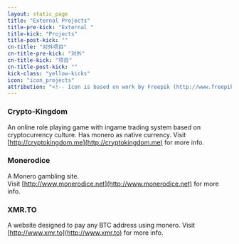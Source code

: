 ```yaml
---
layout: static_page
title: "External Projects"
title-pre-kick: "External "
title-kick: "Projects"
title-post-kick: ""
cn-title: "对外项目"
cn-title-pre-kick: "对外"
cn-title-kick: "项目"
cn-title-post-kick: ""
kick-class: "yellow-kicks"
icon: "icon_projects"
attribution: "<!-- Icon is based on work by Freepik (http://www.freepik.com) and is licensed under Creative Commons BY 3.0 -->"
---
```


### Crypto-Kingdom
An online role playing game with ingame trading system based on cryptocurrency culture. Has monero as native currency. 
Visit [http://cryptokingdom.me](http://cryptokingdom.me) for more info.

### Monerodice
A Monero gambling site.  
Visit [http://www.monerodice.net](http://www.monerodice.net) for more info.

### XMR.TO
A website designed to pay any BTC address using monero. 
Visit [http://www.xmr.to](http://www.xmr.to) for more info.




